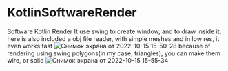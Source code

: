 # KotlinSoftwareRender
Software Kotlin Render
It use swing to create window, and to draw inside it, here is also included a obj file reader, with simple meshes and in low res, it even works fast
![Снимок экрана от 2022-10-15 15-50-28](https://user-images.githubusercontent.com/48290199/195987349-cf312e38-f6da-4d83-bb55-0e3bc6b019f0.png)
because of rendering using swing polygons(in my case, triangles), you can make them wire, or solid
![Снимок экрана от 2022-10-15 15-55-34](https://user-images.githubusercontent.com/48290199/195987516-ab1ff7ad-e220-4858-8cca-1bd8b2356e58.png)

